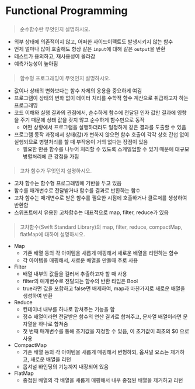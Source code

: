 # Functional Programming
###
> 순수함수란 무엇인지 설명하시오.
- 외부 상태에 의존적이지 않고, 어떠한 사이드이펙트도 발생시키지 않는 함수
- 언제 얼마나 많이 호출해도 항상 같은 `input`에 대해 같은 `output`을 반환
- 테스트가 용의하고, 재사용성이 올라감
- 예측가능성이 높아짐
####
> 함수형 프로그래밍이 무엇인지 설명하시오.
- 값이나 상태의 변화보다는 함수 자체의 응용을 중요하게 여김
- 프로그램이 상태의 변화 없이 데이터 처리를 수학적 함수 계산으로 취급하고자 하는 프로그래밍
- 코드 이해와 실행 결과의 관점에서, 순수하게 함수에 전달된 인자 값만 결과에 영향을 주기 때문에 상태 값을 갖지 않고 순수하게 함수만으로 동작
    * 어떤 상황에서 프로그램을 실행하더라도 일정하게 같은 결과를 도출할 수 있음
- 프로그램 동작 과정에서 상태(값)가 변하지 않으면 함수 호출이 각각 상호 간섭 없이 실행되므로 병렬처리를 할 때 부작용이 거의 없다는 장점이 있음
    * 필요한 만큼 함수를 나누어 처리할 수 있도록 스케일업할 수 있기 때문에 대규모 병렬처리에 큰 강점을 가짐
####
> 고차 함수가 무엇인지 설명하시오.
- 고차 함수는 함수형 프로그래밍에 기반을 두고 있음
- 함수를 매개변수로 전달받거나 함수를 결과로 반환하는 함수
- 고차 함수는 매개변수로 받은 함수를 필요한 시점에 호출하거나 클로저를 생성하여 반환함
- 스위프트에서 유용한 고차함수는 대표적으로 map, filter, reduce가 있음
####
> 고차함수(Swift Standard Library)의 map, filter, reduce, compactMap, flatMap에 대하여 설명하시오.
- Map
    * 기존 배열 등의 각 아이템을 새롭게 매핑해서 새로운 배열을 리턴하는 함수
    * 각 아이템을 매핑해서, 새로운 배열을 만들때 주로 사용
- Filter
    * 배열 내부의 값들을 걸러서 추출하고자 할 때 사용
    * filter의 매개변수로 전달되는 함수의 반환 타입은 Bool
    * true라면 값을 포함하고 false면 배제하여, map과 마찬가지로 새로운 배열을 생성하여 반환
- Reduce
    * 컨테이너 내부를 하나로 합쳐주는 기능을 함
    * 정수 배열이라면 전달받은 함수의 연산 결과로 합쳐주고, 문자열 배열이라면 문자열을 하나로 합쳐줌
    * 첫 번째 매개변수를 통해 초기값을 지정할 수 있음, 이 초기값이 최초의 $0 으로 사용
- CompactMap
    * 기존 배열 등의 각 아이템을 새롭게 매핑해서 변형하되, 옵셔널 요소는 제거하고, 새로운 배열을 리턴
    * 옵셔널 바인딩의 기능까지 내장되어 있음
- FlatMap
    * 중첩된 배열의 각 배열을 새롭게 매핑해서 내부 중첩된 배열을 제거하고 리턴
####
